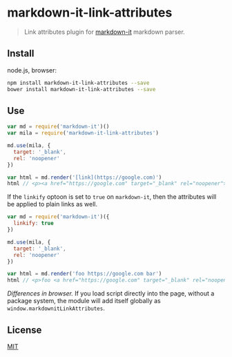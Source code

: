 # markdown-it-link-attributes

> Link attributes plugin for [markdown-it](https://github.com/markdown-it/markdown-it) markdown parser.

## Install

node.js, browser:

```bash
npm install markdown-it-link-attributes --save
bower install markdown-it-link-attributes --save
```

## Use

```js
var md = require('markdown-it')()
var mila = require('markdown-it-link-attributes')
```

```js
md.use(mila, {
  target: '_blank',
  rel: 'noopener'
})

var html = md.render('[link](https://google.com)')
html // <p><a href="https://google.com" target="_blank" rel="noopener">link</a></p>
```

If the `linkify` optoon is set to `true` on `markdown-it`, then the attributes will be applied to plain links as well.

```js
var md = require('markdown-it')({
  linkify: true
})

md.use(mila, {
  target: '_blank',
  rel: 'noopener'
})

var html = md.render('foo https://google.com bar')
html // <p>foo <a href="https://google.com" target="_blank" rel="noopener">https://google.com</a> bar</p>
```

_Differences in browser._ If you load script directly into the page, without a package system, the module will add itself globally as `window.markdownitLinkAttributes`.


## License

[MIT](https://github.com/markdown-it/markdown-it-footnote/blob/master/LICENSE)
